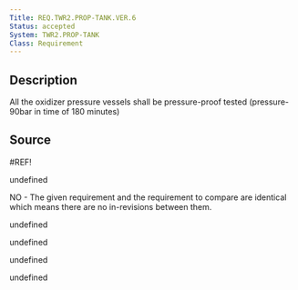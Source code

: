 ```yaml
---
Title: REQ.TWR2.PROP-TANK.VER.6
Status: accepted
System: TWR2.PROP-TANK
Class: Requirement
---
```


## Description

All the oxidizer pressure vessels shall be pressure-proof tested (pressure- 90bar in time of 180 minutes)

## Source

#REF!


undefined

NO - The given requirement and the requirement to compare are identical which means there are no in-revisions between them.

undefined

undefined

undefined

undefined